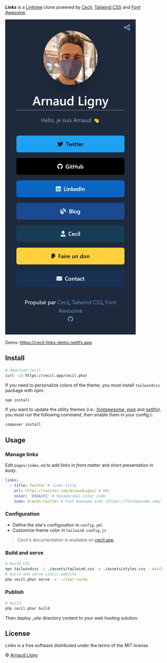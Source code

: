 **_Links_** is a [Linktree](https://linktr.ee) clone powered by [Cecil](https://cecil.app), [Tailwind CSS](https://tailwindcss.com) and [Font Awesome](https://fontawesome.com).

[![Links example](docs/cecil-links.preview.png)](https://cecil-links.netlify.app)

Demo: <https://cecil-links-demo.netlify.app>

## Install

```bash
# download Cecil
curl -LO https://cecil.app/cecil.phar
```

If you need to personalize colors of the theme, you must install `tailwindcss` package with npm:

```bash
npm install
```

If you want to update the utility themes (i.e.:  _[fontawesome](https://github.com/Cecilapp/theme-fontawesome#readme)_, _[pwa](https://github.com/Cecilapp/theme-pwa#readme)_ and _[netlity](https://github.com/Cecilapp/theme-netlify#readme)_), you must run the following command, then enable them in your config.):

```bash
composer install
```

## Usage

### Manage links

Edit `pages/index.md` to add links in _front matter_ and short presentation in _body_.

```yaml
links:
  - title: Twitter # links title
    url: https://twitter.com/ArnaudLigny/ # URL
    color: '#1DA1F2' # hexadecimal color code
    icon: brands:twitter # Font Awesome icon (https://fontawesome.com/icons): <brands|solid>:icon
```

### Configuration

- Define the site's configuration in `config.yml`
- Customize theme color in `tailwind.config.js`

> Cecil's documentation is available on [cecil.app](https://cecil.app/documentation/configuration/).

### Build and serve

```bash
# build CSS
npx tailwindcss -i ./assets/tailwind.css -o ./assets/styles.css --watch
# build and serve static website
php cecil.phar serve -v --clear-cache
```

### Publish

```bash
# build
php cecil.phar build
```

Then deploy __site_ directory content to your web hosting solution.

## License

_Links_ is a free software distributed under the terms of the MIT license.

© [Arnaud Ligny](https://arnaudligny.fr)
